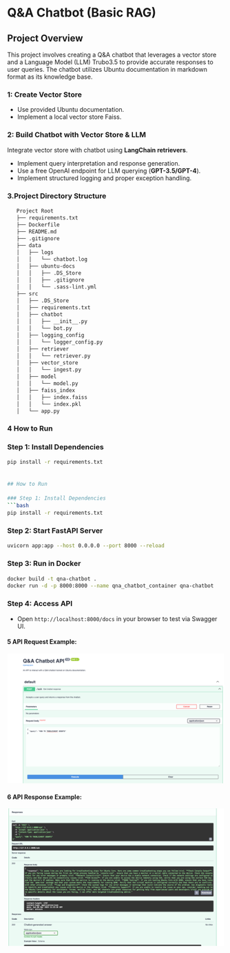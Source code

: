# Q&A Chatbot (Basic RAG)

## Project Overview
This project involves creating a Q&A chatbot that leverages a vector store and a Language Model (LLM) Trubo3.5 to provide accurate responses to user queries. The chatbot utilizes Ubuntu documentation in markdown format as its knowledge base.

### 1: Create Vector Store
- Use provided Ubuntu documentation.
- Implement a local vector store Faiss.

### 2: Build Chatbot with Vector Store & LLM
 Integrate vector store with chatbot using **LangChain retrievers**.
- Implement query interpretation and response generation.
- Use a free OpenAI endpoint for LLM querying (**GPT-3.5/GPT-4**).
- Implement structured logging and proper exception handling.
  
### 3.Project Directory Structure


       Project Root
       ├── requirements.txt
       ├── Dockerfile
       ├── README.md
       ├── .gitignore
       ├── data
       │   ├── logs
       │   │   └── chatbot.log
       │   ├── ubuntu-docs
       │   │   ├── .DS_Store
       │   │   ├── .gitignore
       │   │   └── .sass-lint.yml
       ├── src
       │   ├── .DS_Store
       │   ├── requirements.txt
       │   ├── chatbot
       │   │   ├── __init__.py
       │   │   └── bot.py
       │   ├── logging_config
       │   │   └── logger_config.py
       │   ├── retriever
       │   │   └── retriever.py
       │   ├── vector_store
       │   │   └── ingest.py
       │   ├── model
       │   │   └── model.py
       │   ├── faiss_index
       │   │   ├── index.faiss
       │   │   └── index.pkl
       │   └── app.py



### 4 How to Run

### Step 1: Install Dependencies
```bash
pip install -r requirements.txt


## How to Run

### Step 1: Install Dependencies
```bash
pip install -r requirements.txt
```

### Step 2: Start FastAPI Server
```bash
uvicorn app:app --host 0.0.0.0 --port 8000 --reload
```

### Step 3: Run in Docker
```bash
docker build -t qna-chatbot .
docker run -d -p 8000:8000 --name qna_chatbot_container qna-chatbot
```

### Step 4: Access API
- Open `http://localhost:8000/docs` in your browser to test via Swagger UI.
#### 5 API Request Example:

<img src="data//assets/a.png" alt="API Input" width="840"/>

#### 6 API Response Example:

<img src="data/assets/b.png" alt="API Response" width="840"/>

